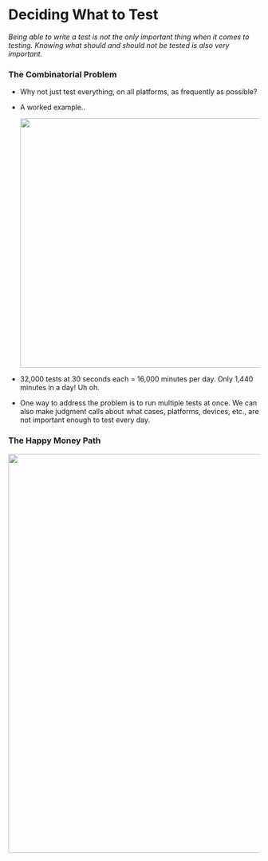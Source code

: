 # Deciding What to Test

*Being able to write a test is not the only important thing when it comes to testing. Knowing what should and should not be tested is also very important.*

### The Combinatorial Problem
- Why not just test everything, on all platforms, as frequently as possible?
- A worked example..

   <img width="500" src="https://user-images.githubusercontent.com/70295997/225185782-d3e56249-80ca-4e13-add3-ae5e25b33d87.png">
- 32,000 tests at 30 seconds each = 16,000 minutes per day. Only 1,440 minutes in a day! Uh oh.
- One way to address the problem is to run multiple tests at once. We can also make judgment calls about what cases, platforms, devices, etc., are not important enough to test every day.

### The Happy Money Path

<img width="800" src="https://user-images.githubusercontent.com/70295997/225186386-a78857aa-1153-4d6d-91c0-91fc06d39816.png">





